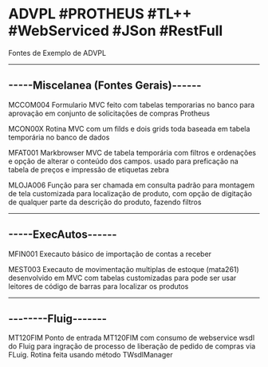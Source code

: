 # ADVPL #PROTHEUS #TL++ #WebServiced #JSon #RestFull
Fontes de Exemplo de ADVPL

-------------------------------------
-----Miscelanea (Fontes Gerais)------
-------------------------------------

MCCOM004
Formulario MVC feito com tabelas temporarias no banco para aprovação em conjunto de solicitações de compras Protheus


MCON00X
Rotina MVC com um filds e dois grids toda baseada em tabela temporária no banco de dados

MFAT001
Markbrowser MVC de tabela temporária com filtros e ordenações e opção de alterar o conteúdo dos campos. usado para preficação na tabela de preços e impressão de etiquetas zebra

MLOJA006
Função para ser chamada em consulta padrão para montagem de tela customizada para localização de produto, com opção de digitação de qualquer parte da descrição do produto, fazendo filtros


--------------------
-----ExecAutos------
--------------------
MFIN001
Execauto básico de importação de contas a receber

MEST003
Execauto de movimentação multiplas de estoque (mata261) desenvolvido em MVC com tabelas customizadas para pode ser usar leitores de código de barras para localizar os produtos


--------------------
--------Fluig-------
--------------------
MT120FIM
Ponto de entrada MT120FIM com consumo de webservice wsdl do Fluig para ingração de processo de liberação de pedido de compras via FLuig. Rotina feita usando método TWsdlManager